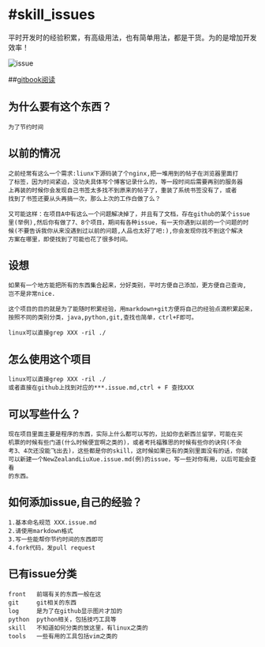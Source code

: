 #skill_issues
====

平时开发时的经验积累，有高级用法，也有简单用法，都是干货。为的是增加开发效率！

![issue](https://raw.github.com/duoduo369/skill_issues/master/logo/issue.png)

##[gitbook阅读][gitbook]

为什么要有这个东西？
---
    为了节约时间

以前的情况
---
    之前经常有这么一个需求:liunx下源码装了个nginx,把一堆用到的帖子在浏览器里面打
    了标签，因为时间紧迫，没功夫具体写个博客记录什么的，等一段时间后需要再别的服务器
    上再装的时候你会发现自己书签太多找不到原来的帖子了，重装了系统书签没有了，或者
    找到了书签还要从头再搞一次，那么上次的工作白做了么？

    又可能这样：在项目A中有这么一个问题解决掉了，并且有了文档，存在github的某个issue
    里(举例),然后你有做了7、8个项目，期间有各种issue，有一天你遇到以前的一个问题的时
    候(不要告诉我你从来没遇到过以前的问题,人品也太好了吧:),你会发现你找不到这个解决
    方案在哪里，即使找到了可能也花了很多时间。

设想
---
    如果有一个地方能把所有的东西集合起来，分好类别，平时方便自己添加，更方便自己查询,
    岂不是非常nice.

    这个项目的目的就是为了能随时积累经验，用markdown+git方便将自己的经验点滴积累起来，
    按照不同的类别分类，java,python,git,查找也简单，ctrl+F即可。

    linux可以直接grep XXX -ril ./

怎么使用这个项目
---
    linux可以直接grep XXX -ril ./
    或者直接在github上找到对应的***.issue.md,ctrl + F 查找XXX

可以写些什么？
---

    现在项目里面主要是程序的东西，实际上什么都可以写的，比如你去新西兰留学，可能在买
    机票的时候有些门道(什么时候便宜啊之类的)，或者考托福雅思的时候有些你的诀窍(不会
    考3、4次还没能飞出去)，这些都是你的skill，这时候如果已有的类别里面没有的话，你就
    可以新建一个NewZealandLiuXue.issue.md(例)的issue，写一些对你有用，以后可能会查看
    的东西。

如何添加issue,自己的经验？
---

    1.基本命名规范 XXX.issue.md
    2.请使用markdown格式
    3.写一些能帮你节约时间的东西即可
    4.fork代码，发pull request

已有issue分类
---

    front   前端有关的东西一般在这
    git     git相关的东西
    log     是为了在github显示图片才加的
    python  python相关，包括技巧工具等
    skill   不知道如何分类的放这里，有linux之类的
    tools   一些有用的工具包括vim之类的

[gitbook]: http://duoduo369.github.io/skill_issues/
